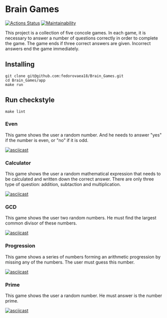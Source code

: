 # **Brain Games**
[![Actions Status](https://github.com/fedorovaea18/java-project-61/actions/workflows/hexlet-check.yml/badge.svg)](https://github.com/fedorovaea18/java-project-61/actions)
[![Maintainability](https://api.codeclimate.com/v1/badges/34519cd076671425039d/maintainability)](https://codeclimate.com/github/fedorovaea18/java-project-61/maintainability)

This project is a collection of five concole games. In each game, it is necessary to answer a number of questions correctly in order to complete the game. The game ends if three correct answers are given. Incorrect answers end the game immediately.

## **Installing**
```
git clone git@github.com:fedorovaea18/Brain_Games.git
cd Brain_Games/app
make run
```

## **Run checkstyle**
```
make lint
```

### Even
This game shows the user a random number. And he needs to answer "yes" if the number is even, or "no" if it is odd.

[![asciicast](https://asciinema.org/a/nD63oIASqzduhJccPr6pcCu63.svg)](https://asciinema.org/a/nD63oIASqzduhJccPr6pcCu63)

### Calculator
This game shows the user a random mathematical expression that needs to be calculated and written down the correct answer. There are only three type of question: addition, subtaction and multiplication.

[![asciicast](https://asciinema.org/a/XuYgjYyJcQ9JXcZj9zlwhDYPk.svg)](https://asciinema.org/a/XuYgjYyJcQ9JXcZj9zlwhDYPk)

### GCD
This game shows the user two random numbers. He must find the largest common divisor of these numbers.

[![asciicast](https://asciinema.org/a/cl4NMitZBgrdBDuV11U2Ug7km.svg)](https://asciinema.org/a/cl4NMitZBgrdBDuV11U2Ug7km)

### Progression
This game shows a series of numbers forming an arithmetic progression by missing any of the numbers. The user must guess this number.

[![asciicast](https://asciinema.org/a/J68aB24vFB6vlHT4izCxakBWU.svg)](https://asciinema.org/a/J68aB24vFB6vlHT4izCxakBWU)

### Prime 
This game shows the user a random number. He must answer is the number prime.

[![asciicast](https://asciinema.org/a/8KdWlmB6VwCQqvAAv5vDbRlJt.svg)](https://asciinema.org/a/8KdWlmB6VwCQqvAAv5vDbRlJt)

